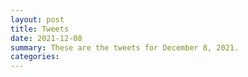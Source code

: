 ```yaml
---
layout: post
title: Tweets
date: 2021-12-08
summary: These are the tweets for December 8, 2021.
categories:
---
```


